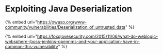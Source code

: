 # Exploiting Java Deserialization

{% embed url="https://owasp.org/www-community/vulnerabilities/Deserialization_of_untrusted_data" %}

{% embed url="https://foxglovesecurity.com/2015/11/06/what-do-weblogic-websphere-jboss-jenkins-opennms-and-your-application-have-in-common-this-vulnerability" %}
